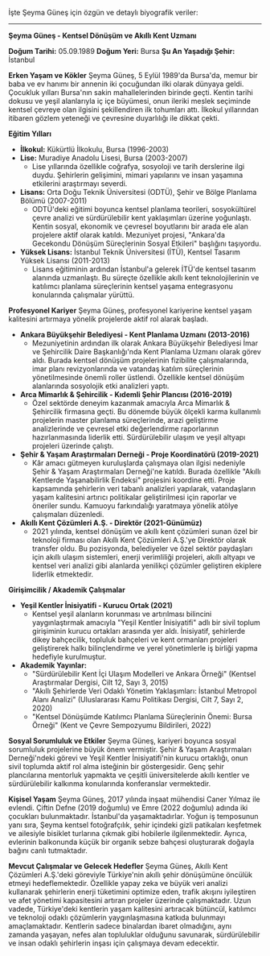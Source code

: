 İşte Şeyma Güneş için özgün ve detaylı biyografik veriler:

---

**Şeyma Güneş - Kentsel Dönüşüm ve Akıllı Kent Uzmanı**

**Doğum Tarihi:** 05.09.1989
**Doğum Yeri:** Bursa
**Şu An Yaşadığı Şehir:** İstanbul

**Erken Yaşam ve Kökler**
Şeyma Güneş, 5 Eylül 1989'da Bursa'da, memur bir baba ve ev hanımı bir annenin iki çocuğundan ilki olarak dünyaya geldi. Çocukluk yılları Bursa'nın sakin mahallelerinden birinde geçti. Kentin tarihi dokusu ve yeşil alanlarıyla iç içe büyümesi, onun ileriki meslek seçiminde kentsel çevreye olan ilgisini şekillendiren ilk tohumları attı. İlkokul yıllarından itibaren gözlem yeteneği ve çevresine duyarlılığı ile dikkat çekti.

**Eğitim Yılları**
*   **İlkokul:** Kükürtlü İlkokulu, Bursa (1996-2003)
*   **Lise:** Muradiye Anadolu Lisesi, Bursa (2003-2007)
    *   Lise yıllarında özellikle coğrafya, sosyoloji ve tarih derslerine ilgi duydu. Şehirlerin gelişimini, mimari yapılarını ve insan yaşamına etkilerini araştırmayı severdi.
*   **Lisans:** Orta Doğu Teknik Üniversitesi (ODTÜ), Şehir ve Bölge Planlama Bölümü (2007-2011)
    *   ODTÜ'deki eğitimi boyunca kentsel planlama teorileri, sosyokültürel çevre analizi ve sürdürülebilir kent yaklaşımları üzerine yoğunlaştı. Kentin sosyal, ekonomik ve çevresel boyutlarını bir arada ele alan projelere aktif olarak katıldı. Mezuniyet projesi, "Ankara'da Gecekondu Dönüşüm Süreçlerinin Sosyal Etkileri" başlığını taşıyordu.
*   **Yüksek Lisans:** İstanbul Teknik Üniversitesi (İTÜ), Kentsel Tasarım Yüksek Lisansı (2011-2013)
    *   Lisans eğitiminin ardından İstanbul'a gelerek İTÜ'de kentsel tasarım alanında uzmanlaştı. Bu süreçte özellikle akıllı kent teknolojilerinin ve katılımcı planlama süreçlerinin kentsel yaşama entegrasyonu konularında çalışmalar yürüttü.

**Profesyonel Kariyer**
Şeyma Güneş, profesyonel kariyerine kentsel yaşam kalitesini artırmaya yönelik projelerde aktif rol alarak başladı.

*   **Ankara Büyükşehir Belediyesi - Kent Planlama Uzmanı (2013-2016)**
    *   Mezuniyetinin ardından ilk olarak Ankara Büyükşehir Belediyesi İmar ve Şehircilik Daire Başkanlığı'nda Kent Planlama Uzmanı olarak görev aldı. Burada kentsel dönüşüm projelerinin fizibilite çalışmalarında, imar planı revizyonlarında ve vatandaş katılım süreçlerinin yönetilmesinde önemli roller üstlendi. Özellikle kentsel dönüşüm alanlarında sosyolojik etki analizleri yaptı.
*   **Arca Mimarlık & Şehircilik - Kıdemli Şehir Plancısı (2016-2019)**
    *   Özel sektörde deneyim kazanmak amacıyla Arca Mimarlık & Şehircilik firmasına geçti. Bu dönemde büyük ölçekli karma kullanımlı projelerin master planlama süreçlerinde, arazi geliştirme analizlerinde ve çevresel etki değerlendirme raporlarının hazırlanmasında liderlik etti. Sürdürülebilir ulaşım ve yeşil altyapı projeleri üzerinde çalıştı.
*   **Şehir & Yaşam Araştırmaları Derneği - Proje Koordinatörü (2019-2021)**
    *   Kâr amacı gütmeyen kuruluşlarda çalışmaya olan ilgisi nedeniyle Şehir & Yaşam Araştırmaları Derneği'ne katıldı. Burada özellikle "Akıllı Kentlerde Yaşanabilirlik Endeksi" projesini koordine etti. Proje kapsamında şehirlerin veri tabanlı analizleri yapılarak, vatandaşların yaşam kalitesini artırıcı politikalar geliştirilmesi için raporlar ve öneriler sundu. Kamuoyu farkındalığı yaratmaya yönelik atölye çalışmaları düzenledi.
*   **Akıllı Kent Çözümleri A.Ş. - Direktör (2021-Günümüz)**
    *   2021 yılında, kentsel dönüşüm ve akıllı kent çözümleri sunan özel bir teknoloji firması olan Akıllı Kent Çözümleri A.Ş.'ye Direktör olarak transfer oldu. Bu pozisyonda, belediyeler ve özel sektör paydaşları için akıllı ulaşım sistemleri, enerji verimliliği projeleri, akıllı altyapı ve kentsel veri analizi gibi alanlarda yenilikçi çözümler geliştiren ekiplere liderlik etmektedir.

**Girişimcilik / Akademik Çalışmalar**
*   **Yeşil Kentler İnisiyatifi - Kurucu Ortak (2021)**
    *   Kentsel yeşil alanların korunması ve artırılması bilincini yaygınlaştırmak amacıyla "Yeşil Kentler İnisiyatifi" adlı bir sivil toplum girişiminin kurucu ortakları arasında yer aldı. İnisiyatif, şehirlerde dikey bahçecilik, topluluk bahçeleri ve kent ormanları projeleri geliştirerek halkı bilinçlendirme ve yerel yönetimlerle iş birliği yapma hedefiyle kurulmuştur.
*   **Akademik Yayınlar:**
    *   "Sürdürülebilir Kent İçi Ulaşım Modelleri ve Ankara Örneği" (Kentsel Araştırmalar Dergisi, Cilt 12, Sayı 3, 2015)
    *   "Akıllı Şehirlerde Veri Odaklı Yönetim Yaklaşımları: İstanbul Metropol Alanı Analizi" (Uluslararası Kamu Politikası Dergisi, Cilt 7, Sayı 2, 2020)
    *   "Kentsel Dönüşümde Katılımcı Planlama Süreçlerinin Önemi: Bursa Örneği" (Kent ve Çevre Sempozyumu Bildirileri, 2022)

**Sosyal Sorumluluk ve Etkiler**
Şeyma Güneş, kariyeri boyunca sosyal sorumluluk projelerine büyük önem vermiştir. Şehir & Yaşam Araştırmaları Derneği'ndeki görevi ve Yeşil Kentler İnisiyatifi'nin kurucu ortaklığı, onun sivil toplumda aktif rol alma isteğinin bir göstergesidir. Genç şehir plancılarına mentorluk yapmakta ve çeşitli üniversitelerde akıllı kentler ve sürdürülebilir kalkınma konularında konferanslar vermektedir.

**Kişisel Yaşam**
Şeyma Güneş, 2017 yılında inşaat mühendisi Caner Yılmaz ile evlendi. Çiftin Defne (2019 doğumlu) ve Emre (2022 doğumlu) adında iki çocukları bulunmaktadır. İstanbul'da yaşamaktadırlar. Yoğun iş temposunun yanı sıra, Şeyma kentsel fotoğrafçılık, şehir içindeki gizli patikaları keşfetmek ve ailesiyle bisiklet turlarına çıkmak gibi hobilerle ilgilenmektedir. Ayrıca, evlerinin balkonunda küçük bir organik sebze bahçesi oluşturarak doğayla bağını canlı tutmaktadır.

**Mevcut Çalışmalar ve Gelecek Hedefler**
Şeyma Güneş, Akıllı Kent Çözümleri A.Ş.'deki göreviyle Türkiye'nin akıllı şehir dönüşümüne öncülük etmeyi hedeflemektedir. Özellikle yapay zeka ve büyük veri analizi kullanarak şehirlerin enerji tüketimini optimize eden, trafik akışını iyileştiren ve afet yönetimi kapasitesini artıran projeler üzerinde çalışmaktadır. Uzun vadede, Türkiye'deki kentlerin yaşam kalitesini artıracak bütüncül, katılımcı ve teknoloji odaklı çözümlerin yaygınlaşmasına katkıda bulunmayı amaçlamaktadır. Kentlerin sadece binalardan ibaret olmadığını, aynı zamanda yaşayan, nefes alan topluluklar olduğunu savunarak, sürdürülebilir ve insan odaklı şehirlerin inşası için çalışmaya devam edecektir.